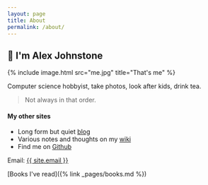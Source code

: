 ```yaml
---
layout: page
title: About
permalink: /about/
---
```



## 👋 I'm Alex Johnstone

{% include image.html src="me.jpg" title="That's me" %}

Computer science hobbyist, take photos, look after kids, drink tea.

> Not always in that order.

#### My other sites

* Long form but quiet [blog](https://blog.alexjj.com)
* Various notes and thoughts on my [wiki](https://fondoftea.com)
* Find me on [Github](https://github.com/alexjj)


Email: <a href="mailto:{{ site.email }}">{{ site.email }}</a>

[Books I've read]({% link _pages/books.md %})

